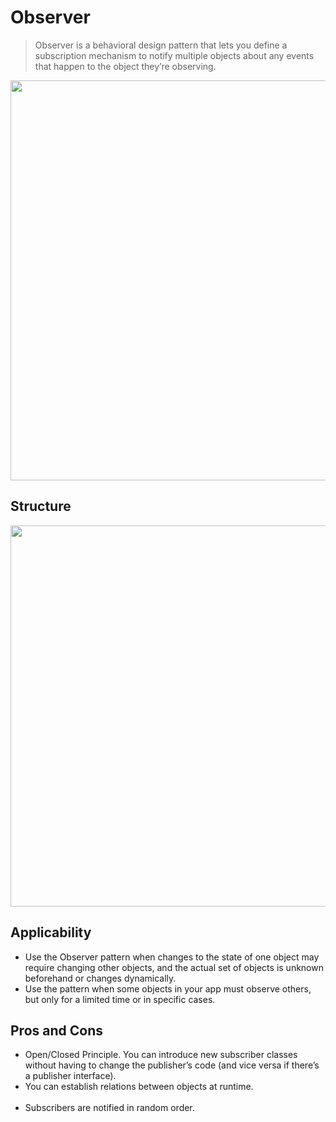 ﻿# Observer

> Observer is a behavioral design pattern that lets you define a subscription mechanism to notify multiple objects about any events that happen to the object they’re observing.

<p align="center">
  <img width="640" src="https://refactoring.guru/images/patterns/content/observer/observer.png" />
</p>

## Structure

<p align="center">
  <img width="610" src="https://refactoring.guru/images/patterns/diagrams/observer/structure.png" />
</p>

## Applicability

- Use the Observer pattern when changes to the state of one object may require changing other objects, and the actual set of objects is unknown beforehand or changes dynamically.
- Use the pattern when some objects in your app must observe others, but only for a limited time or in specific cases.

## Pros and Cons
- Open/Closed Principle. You can introduce new subscriber classes without having to change the publisher’s code (and vice versa if there’s a publisher interface).
- You can establish relations between objects at runtime.
<br/><br/>  
- Subscribers are notified in random order.
